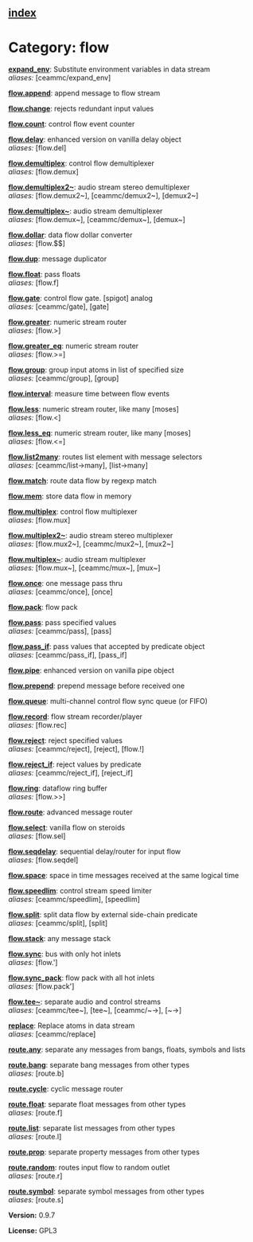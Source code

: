 [index](index.html) 
---

# Category: flow




[**expand_env**](expand_env.html): Substitute environment variables in data stream <br>
_aliases:_ \[ceammc/expand_env\]


[**flow.append**](flow.append.html): append message to flow stream 

[**flow.change**](flow.change.html): rejects redundant input values 

[**flow.count**](flow.count.html): control flow event counter 

[**flow.delay**](flow.delay.html): enhanced version on vanilla delay object <br>
_aliases:_ \[flow.del\]


[**flow.demultiplex**](flow.demultiplex.html): control flow demultiplexer <br>
_aliases:_ \[flow.demux\]


[**flow.demultiplex2\~**](flow.demultiplex2~.html): audio stream stereo demultiplexer <br>
_aliases:_ \[flow.demux2\~\], \[ceammc/demux2\~\], \[demux2\~\]


[**flow.demultiplex\~**](flow.demultiplex~.html): audio stream demultiplexer <br>
_aliases:_ \[flow.demux\~\], \[ceammc/demux\~\], \[demux\~\]


[**flow.dollar**](flow.dollar.html): data flow dollar converter <br>
_aliases:_ \[flow.$$\]


[**flow.dup**](flow.dup.html): message duplicator 

[**flow.float**](flow.float.html): pass floats <br>
_aliases:_ \[flow.f\]


[**flow.gate**](flow.gate.html): control flow gate. [spigot] analog <br>
_aliases:_ \[ceammc/gate\], \[gate\]


[**flow.greater**](flow.greater.html): numeric stream router <br>
_aliases:_ \[flow.&gt;\]


[**flow.greater_eq**](flow.greater_eq.html): numeric stream router <br>
_aliases:_ \[flow.&gt;=\]


[**flow.group**](flow.group.html): group input atoms in list of specified size <br>
_aliases:_ \[ceammc/group\], \[group\]


[**flow.interval**](flow.interval.html): measure time between flow events 

[**flow.less**](flow.less.html): numeric stream router, like many [moses] <br>
_aliases:_ \[flow.&lt;\]


[**flow.less_eq**](flow.less_eq.html): numeric stream router, like many [moses] <br>
_aliases:_ \[flow.&lt;=\]


[**flow.list2many**](flow.list2many.html): routes list element with message selectors <br>
_aliases:_ \[ceammc/list-&gt;many\], \[list-&gt;many\]


[**flow.match**](flow.match.html): route data flow by regexp match 

[**flow.mem**](flow.mem.html): store data flow in memory 

[**flow.multiplex**](flow.multiplex.html): control flow multiplexer <br>
_aliases:_ \[flow.mux\]


[**flow.multiplex2\~**](flow.multiplex2~.html): audio stream stereo multiplexer <br>
_aliases:_ \[flow.mux2\~\], \[ceammc/mux2\~\], \[mux2\~\]


[**flow.multiplex\~**](flow.multiplex~.html): audio stream multiplexer <br>
_aliases:_ \[flow.mux\~\], \[ceammc/mux\~\], \[mux\~\]


[**flow.once**](flow.once.html): one message pass thru <br>
_aliases:_ \[ceammc/once\], \[once\]


[**flow.pack**](flow.pack.html): flow pack 

[**flow.pass**](flow.pass.html): pass specified values <br>
_aliases:_ \[ceammc/pass\], \[pass\]


[**flow.pass_if**](flow.pass_if.html): pass values that accepted by predicate object <br>
_aliases:_ \[ceammc/pass_if\], \[pass_if\]


[**flow.pipe**](flow.pipe.html): enhanced version on vanilla pipe object 

[**flow.prepend**](flow.prepend.html): prepend message before received one 

[**flow.queue**](flow.queue.html): multi-channel control flow sync queue (or FIFO) 

[**flow.record**](flow.record.html): flow stream recorder/player <br>
_aliases:_ \[flow.rec\]


[**flow.reject**](flow.reject.html): reject specified values <br>
_aliases:_ \[ceammc/reject\], \[reject\], \[flow.!\]


[**flow.reject_if**](flow.reject_if.html): reject values by predicate <br>
_aliases:_ \[ceammc/reject_if\], \[reject_if\]


[**flow.ring**](flow.ring.html): dataflow ring buffer <br>
_aliases:_ \[flow.&gt;&gt;\]


[**flow.route**](flow.route.html): advanced message router 

[**flow.select**](flow.select.html): vanilla flow on steroids <br>
_aliases:_ \[flow.sel\]


[**flow.seqdelay**](flow.seqdelay.html): sequential delay/router for input flow <br>
_aliases:_ \[flow.seqdel\]


[**flow.space**](flow.space.html): space in time messages received at the same logical time 

[**flow.speedlim**](flow.speedlim.html): control stream speed limiter <br>
_aliases:_ \[ceammc/speedlim\], \[speedlim\]


[**flow.split**](flow.split.html): split data flow by external side-chain predicate <br>
_aliases:_ \[ceammc/split\], \[split\]


[**flow.stack**](flow.stack.html): any message stack 

[**flow.sync**](flow.sync.html): bus with only hot inlets <br>
_aliases:_ \[flow.&#39;\]


[**flow.sync_pack**](flow.sync_pack.html): flow pack with all hot inlets <br>
_aliases:_ \[flow.pack&#39;\]


[**flow.tee\~**](flow.tee~.html): separate audio and control streams <br>
_aliases:_ \[ceammc/tee\~\], \[tee\~\], \[ceammc/\~-&gt;\], \[\~-&gt;\]


[**replace**](replace.html): Replace atoms in data stream <br>
_aliases:_ \[ceammc/replace\]


[**route.any**](route.any.html): separate any messages from bangs, floats, symbols and lists 

[**route.bang**](route.bang.html): separate bang messages from other types <br>
_aliases:_ \[route.b\]


[**route.cycle**](route.cycle.html): cyclic message router 

[**route.float**](route.float.html): separate float messages from other types <br>
_aliases:_ \[route.f\]


[**route.list**](route.list.html): separate list messages from other types <br>
_aliases:_ \[route.l\]


[**route.prop**](route.prop.html): separate property messages from other types 

[**route.random**](route.random.html): routes input flow to random outlet <br>
_aliases:_ \[route.r\]


[**route.symbol**](route.symbol.html): separate symbol messages from other types <br>
_aliases:_ \[route.s\]



**Version:** 0.9.7

**License:** GPL3
